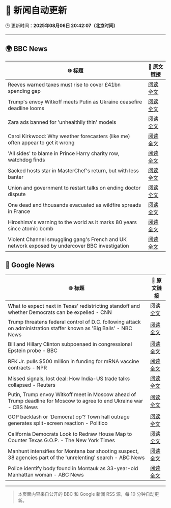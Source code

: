 # 🧠 新闻自动更新

🕒 更新时间：**2025年08月06日 20:42:07（北京时间）**

---

## 🌍 BBC News

| 🌐 标题 | 🔗 原文链接 |
|--------|-------------|
| Reeves warned taxes must rise to cover £41bn spending gap | [阅读全文](https://www.bbc.com/news/articles/cn85vyd1epzo?at_medium=RSS&at_campaign=rss) |
| Trump's envoy Witkoff meets Putin as Ukraine ceasefire deadline looms | [阅读全文](https://www.bbc.com/news/articles/cr5rdl1y8ndo?at_medium=RSS&at_campaign=rss) |
| Zara ads banned for 'unhealthily thin' models | [阅读全文](https://www.bbc.com/news/articles/cp941z3nnnxo?at_medium=RSS&at_campaign=rss) |
| Carol Kirkwood: Why weather forecasters (like me) often appear to get it wrong | [阅读全文](https://www.bbc.com/news/articles/cwy1epz58pyo?at_medium=RSS&at_campaign=rss) |
| 'All sides' to blame in Prince Harry charity row, watchdog finds | [阅读全文](https://www.bbc.com/news/articles/c741n548dkko?at_medium=RSS&at_campaign=rss) |
| Sacked hosts star in MasterChef's return, but with less banter | [阅读全文](https://www.bbc.com/news/articles/cn92vw9gl74o?at_medium=RSS&at_campaign=rss) |
| Union and government to restart talks on ending doctor dispute | [阅读全文](https://www.bbc.com/news/articles/c8jp9n928wko?at_medium=RSS&at_campaign=rss) |
| One dead and thousands evacuated as wildfire spreads in France | [阅读全文](https://www.bbc.com/news/articles/cj6y803pjkwo?at_medium=RSS&at_campaign=rss) |
| Hiroshima's warning to the world as it marks 80 years since atomic bomb | [阅读全文](https://www.bbc.com/news/articles/cm2v58qrjq0o?at_medium=RSS&at_campaign=rss) |
| Violent Channel smuggling gang's French and UK network exposed by undercover BBC investigation | [阅读全文](https://www.bbc.com/news/articles/cly48nmmzdro?at_medium=RSS&at_campaign=rss) |

## 📰 Google News

| 🌐 标题 | 🔗 原文链接 |
|--------|-------------|
| What to expect next in Texas’ redistricting standoff and whether Democrats can be expelled - CNN | [阅读全文](https://news.google.com/rss/articles/CBMieEFVX3lxTE1sTzI3RVNycWhLa0VyWXlSZnZ4NmVxczk3SFljZ2VhMUc5dGVpQjNqbTZjV1FHT1cwdGJaeUlqaW5FUnZTbGNLTXJuTWRUUDlTMHNhNXdfZ3RPTkNrbFY5Yl9PZEpjdWR4YXFuM3h2V19OTjVfUFNfLdIBfkFVX3lxTE1CaDZCRk8yRDdaVDdmM1NXcnp1b0tERWhHREw3dkY3bnVGVi1Fcm5lcnNsX2dNV0lUdk41bEZpWThDUFRFT1FFUWNxZVNLa1lsVUNOT20walB1SU01N3daRTBCMTZjaDVnZUpzcjU5MnFUV2xzbXNCUGpOVGllZw?oc=5) |
| Trump threatens federal control of D.C. following attack on administration staffer known as 'Big Balls' - NBC News | [阅读全文](https://news.google.com/rss/articles/CBMiyAFBVV95cUxQRFBwU09SUXAyZFBrcW1xR3NQNHcxVW51TFh3dlczQldmMnNkb0hzMnBhcFk2UGFqbHNMQ1h1VnMyQmxUS2lHbEdjYVdLRmpSd200bnM2RmNUTzBLQldtSWptU2VxSi15Y2R4c0tmTzVWZ0dpb05FaVBxSHJNdVBZVmJqSHVqU3BiSmRJNzA4V1Nyd3hYMDhkWGJ5Ul9jeGJZNjNzRUp6T0doeG85RXg0ZmJ0Z01DZjh1Q0Z5N3Vtc3ZHMHF2NDcwaNIBVkFVX3lxTE1oelRrUWdRTlN0OVVPOEM0Q3hhajRyRnFUdklWYUNOMWNwMl9xbEx0UzVXdTNwdUpPNjc1LW44NzFJMDVsYmlMeVlfbFBIamZ0VWtaRnZn?oc=5) |
| Bill and Hillary Clinton subpoenaed in congressional Epstein probe - BBC | [阅读全文](https://news.google.com/rss/articles/CBMiWkFVX3lxTE5zdFlvakFXY1JWd2sxbDZ1M2VESXVrRkppNXpiNUJVYmtvRkhVQzZWNjlHN0dITXdsdnZ6NW9ZYmpFMzFFRnpQcE5fX2VBQ19zM28yT3llY0MwQdIBX0FVX3lxTE93eTc3VzZ6Slp5N0IySlNrSDByMW9oLXpjaEI3Nm1IbEtVTkhPcEE4OXVBSjJRTGo1R1hRcU0td1BRSG95N0MyWl90UkdPYjQwd2ZuaDRXRm9hS0FjZXdN?oc=5) |
| RFK Jr. pulls $500 million in funding for mRNA vaccine contracts - NPR | [阅读全文](https://news.google.com/rss/articles/CBMijAFBVV95cUxNbXl0N21oMW5KbDV0TnV6cGx2UERhRXpsTGh4dHNIdXppeXR0YkFsRVoxZHlZd1pOMzVuWXBYcnM5OFNHRVYwLVhDTXcxcnVVQWhYUjVaQlhSTzhMc3VlTkNLdm9JREpXWlRKRVVqVlc5VkdhTWlUYkVqUFl1WDM5dGhDOC1JMjB1TW9xNQ?oc=5) |
| Missed signals, lost deal: How India-US trade talks collapsed - Reuters | [阅读全文](https://news.google.com/rss/articles/CBMiqwFBVV95cUxOak1xeXVEcE9lNC1Zbzl5MUloaUtvUXJ2QWxoLWVETEJuWVVVb1plLXJkMzBSVkdEUHo5S1pWc0pGMGVhR0lRM1o2alZ5WGt6R2Q3UllNdFVyTW1zZzE3MHVRTW1ESFpnQmRQQkxqcTZsSk5yWTVJa2xMSnk5N3l4d1ZPYzZmc2x4Wkh2QWJ4UjNHUE56QWk2Wmc0Zk1xUkNqSWMwSHg5V1dWZlk?oc=5) |
| Putin, Trump envoy Witkoff meet in Moscow ahead of Trump deadline for Moscow to agree to end Ukraine war - CBS News | [阅读全文](https://news.google.com/rss/articles/CBMinwFBVV95cUxQcWIzSTBvdWFWV200YkIyMVF2dHA5X3E5LWk4b0I5WGVFVUxXcng5TExjdDBCZEZONzZyWlF2VUVMUTktQ0lXQnZZbWZiVDN3N3NUSkVBajZGX3dqVm5GbUlwX0FOTzlsVldhMnhVdWRHMnJfLTcxQzZnVXkxNUhoMmxpQm1mRzROUDJveTJ6N3RJREtRUWpBMEpsaGxFM03SAaQBQVVfeXFMUE5WT1haa3lEUW40YmFLdmhEWU9uZ3pncXNDVHFadlhBN3dUYnJpcmZCeTVZRHZTSEZ4NzVFd21XYWR4azl2Q2M0eW1IejRfaHpDeW9wNVRBQ1ZJalQ4a1JPRnVpUVlaTXpad2phcnMzM3E2bEtNZjlMY1dkdDRxVUIwSk0wd0RnNUdVTmdId0E2UUFodk54RWpOcGJRakdRam5LSUg?oc=5) |
| GOP backlash or ‘Democrat op’? Town hall outrage generates split-screen reaction - Politico | [阅读全文](https://news.google.com/rss/articles/CBMihgFBVV95cUxNSmhjUG9qOHFFOGdtNXdmNFdpLUtzSVU3bmx5UTFUVC05SHZwbTdSSW93UzVtYzA5RTl2My1kWUZMelIwdEo1UmhtdUx3OXZJdV9obnRyMEdhdnV1RDF2MDVjSXY5QjlxTE9TTmNscXMtMGFlSE9QbEdlb2tjZm1OUVEtRGFwQQ?oc=5) |
| California Democrats Look to Redraw House Map to Counter Texas G.O.P. - The New York Times | [阅读全文](https://news.google.com/rss/articles/CBMikAFBVV95cUxNTS1obl9KWVBTanlEck1LOVhJZTcxaUx5cjd0MEtOQlNXZ1IwX18tZ0hkTHl0UHhNaHliWnFodk1HWW9FSS1BRkhlMi04YnRWY3FwV2F3UjhBdE1CcGFOS01xSzdLSnJsbW5QMjhKdFpId2EtLVJwdG05eXczdENFOUQ3OV9meG5Oc1k3dUFKSXo?oc=5) |
| Manhunt intensifies for Montana bar shooting suspect, 38 agencies part of the 'unrelenting' search - ABC News | [阅读全文](https://news.google.com/rss/articles/CBMiqAFBVV95cUxQdmwzNS1pSlhJMVh5c1hLYWlNVnZyMzc4Wm13MTF0dVZHMVA5QldPR3lrNUVQQ21jOUtPbTBhZXJiVjZOTkR2VlBlZ0FzRHhUOHRPY0JiYzJVd3lUWENVMklwaENWdXo0LUFtUEdtanN1TkVyVHhibjVrVWpBX202N3lOVTZQY0pBaTh6YVZMWDEwdlhuc0N2YVg3SHF3a1l5OXB5OW5SbXnSAa4BQVVfeXFMUFNDbnBfSld5bDFtcW1SN3RkSVhtMGU2bTlMNklkY1hEMGtvc0xPU3ZnUy1wVVZRUUJ6REJaemR2d1gxYmNPLUdQZjNIWHFRUENRQ0puRHNyQ1FvNmZzU3dIa09JUFRrNUt5ZlpYNDJJclBPTWQzOGx2MTRpLVRGR3VUWlpvZTQ2dndTT2wtYTB3RnZhVEVjRE9ROW03TUhISGtRQWFlRXlYZXNvM25B?oc=5) |
| Police identify body found in Montauk as 33-year-old Manhattan woman - ABC News | [阅读全文](https://news.google.com/rss/articles/CBMingFBVV95cUxQUC1DNS1EODZGdHlsQUVLblBndDlpY0ZjQWNaQXJiWWZfb3pKWFNKLTJRbmtoT0JtT2xUZ2FnenE2clcyMnlOaUp5VTBPUW44YmNXbU4tTFBRa1FXYzBSLVVfMjRaaGdFX1ZtUV8zS1dUeHJmY2tNZ2lsOHBzTXg0SzlSU0lKd1A0bEFqTmttUGJDZjd1NllTMjZCNzdid9IBowFBVV95cUxOSTA5OHJvU196a1loSXgzZ3doaVY5b0VnZzRtZGREbi1ienVCSWVwdzBRMWJ6UTRmaUdEbGRxNk51WUNlMk1oMl8wQXg1RlNKNW9neG50N3dHY2tYM2JBcG1tVllNN1VEUmw3cDhlck51c0kzWWdmejhXY1hyS0FwNlZXbm5YMTAzQXc1eGpSeXgtNVFnZ0thcjNsTFdtNTJSQVFn?oc=5) |

---
> 本页面内容来自公开的 BBC 和 Google 新闻 RSS 源，每 10 分钟自动更新。